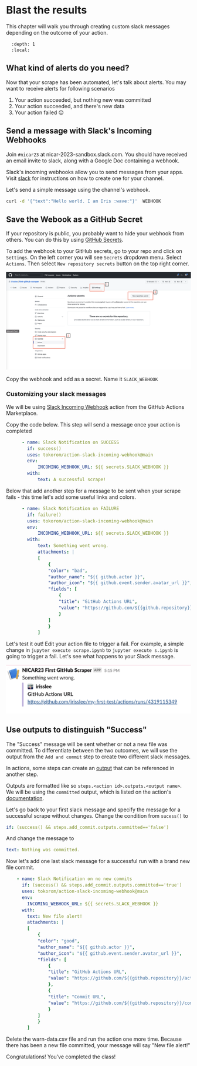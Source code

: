 ```{include} _templates/nav.html
```

# Blast the results

This chapter will walk you through creating custom slack messages depending on the outcome of your action. 

```{contents} Sections
  :depth: 1
  :local:
```

## What kind of alerts do you need?
Now that your scrape has been automated, let's talk about alerts. You may want to receive alerts for following scenarios 
1. Your action succeeded, but nothing new was committed
2. Your action succeeded, and there's new data 
3. Your action failed 😔

## Send a message with Slack's Incoming Webhooks
Join `#nicar23` at nicar-2023-sandbox.slack.com. You should have received an email invite to slack, along with a Google Doc containing a webhook. 

Slack's incoming webhooks allow you to send messages from your apps. Visit [slack](https://api.slack.com/messaging/webhooks) for instructions on how to create one for your channel.  

Let's send a simple message using the channel's webhook.

```bash
curl -d '{"text":"Hello world. I am Iris :wave:"}'  WEBHOOK
```

## Save the Webook as a GitHub Secret

If your repository is public, you probably want to hide your webhook from others. You can do this by using [GitHub Secrets](https://docs.github.com/en/actions/security-guides/encrypted-secrets). 

To add the webhook to your GitHub secrets, go to your repo and click on `Settings`. On the left corner you will see `Secrets` dropdown menu. Select `Actions`. Then select `New repository secrets` button on the top right corner.

![github secrets](./_static/notify1.png)

Copy the webhook and add as a secret. Name it `SLACK_WEBHOOK`

### Customizing your slack messages

We will be using [Slack Incoming Webhook](https://github.com/marketplace/actions/slack-incoming-webhook) action from the GitHub Actions Marketplace.

Copy the code below. This step will send a message once your action is completed 

```yaml
      - name: Slack Notification on SUCCESS
        if: success()
        uses: tokorom/action-slack-incoming-webhook@main
        env:
            INCOMING_WEBHOOK_URL: ${{ secrets.SLACK_WEBHOOK }}
        with:
            text: A successful scrape!
```

Below that add another step for a message to be sent when your scrape fails - this time let's add some useful links and colors.

```yaml
      - name: Slack Notification on FAILURE
        if: failure()
        uses: tokorom/action-slack-incoming-webhook@main
        env:
            INCOMING_WEBHOOK_URL: ${{ secrets.SLACK_WEBHOOK }}
        with:
            text: Something went wrong.
            attachments: |
            [
                {
                "color": "bad",
                "author_name": "${{ github.actor }}",
                "author_icon": "${{ github.event.sender.avatar_url }}",
                "fields": [
                    {
                    "title": "GitHub Actions URL",
                    "value": "https://github.com/${{github.repository}}/actions/runs/${{github.run_id}}"
                    }
                ]
                }
            ] 
```

Let's test it out! Edit your action file to trigger a fail. For example, a simple change in `jupyter execute scrape.ipynb` to `jupyter execute s.ipynb` is going to trigger a fail. Let's see what happens to your Slack message. 

![fail slack message](./_static/slack1.png)

## Use outputs to distinguish "Success"

The "Success" message will be sent whether or not a new file was committed. To differentiate between the two outcomes, we will use the output from the `Add and commit` step to create two different slack messages.

In actions, some steps can create an [output](https://github.com/marketplace/actions/add-commit#outputs) that can be referenced in another step. 

Outputs are formatted like so `steps.<action id>.outputs.<output name>`. We will be using the `committed` output, which is listed on the action's [documentation](https://github.com/marketplace/actions/add-commit#outputs). 

Let's go back to your first slack message and specify the message for a successful scrape without changes. Change the condition from `sucess()` to 

```yaml
if: (success() && steps.add_commit.outputs.committed=='false')
```
And change the message to 

```yaml
text: Nothing was committed.
```

Now let's add one last slack message for a successful run with a brand new file commit. 

```yaml
    - name: Slack Notification on no new commits
      if: (success() && steps.add_commit.outputs.committed=='true')
      uses: tokorom/action-slack-incoming-webhook@main
      env:
        INCOMING_WEBHOOK_URL: ${{ secrets.SLACK_WEBHOOK }}
      with:
        text: New file alert!
        attachments: |
        [
            {
            "color": "good",
            "author_name": "${{ github.actor }}",
            "author_icon": "${{ github.event.sender.avatar_url }}",
            "fields": [
                {
                "title": "GitHub Actions URL",
                "value": "https://github.com/${{github.repository}}/actions/runs/${{github.run_id}}"
                },
                {
                "title": "Commit URL",
                "value": "https://github.com/${{github.repository}}/commits"
                }
            ]
            }
        ] 
```

Delete the warn-data.csv file and run the action one more time. Because there has been a new file committed, your message will say "New file alert!"

Congratulations! You’ve completed the class!

